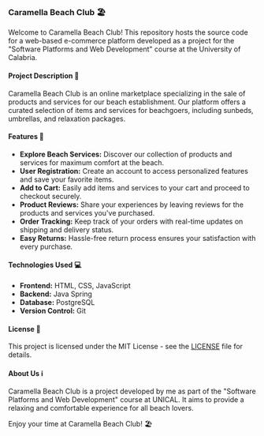 ### Caramella Beach Club 🏖️

Welcome to Caramella Beach Club! This repository hosts the source code for a web-based e-commerce platform developed as a project for the "Software Platforms and Web Development" course at the University of Calabria.

#### Project Description 🚀

Caramella Beach Club is an online marketplace specializing in the sale of products and services for our beach establishment. Our platform offers a curated selection of items and services for beachgoers, including sunbeds, umbrellas, and relaxation packages.

#### Features 🎉

- **Explore Beach Services:** Discover our collection of products and services for maximum comfort at the beach.
- **User Registration:** Create an account to access personalized features and save your favorite items.
- **Add to Cart:** Easily add items and services to your cart and proceed to checkout securely.
- **Product Reviews:** Share your experiences by leaving reviews for the products and services you've purchased.
- **Order Tracking:** Keep track of your orders with real-time updates on shipping and delivery status.
- **Easy Returns:** Hassle-free return process ensures your satisfaction with every purchase.

#### Technologies Used 💻

- **Frontend:** HTML, CSS, JavaScript
- **Backend:** Java Spring
- **Database:** PostgreSQL
- **Version Control:** Git

#### License 📝

This project is licensed under the MIT License - see the [LICENSE](LICENSE) file for details.

#### About Us ℹ️

Caramella Beach Club is a project developed by me as part of the "Software Platforms and Web Development" course at UNICAL. It aims to provide a relaxing and comfortable experience for all beach lovers.

Enjoy your time at Caramella Beach Club! 🏖️
